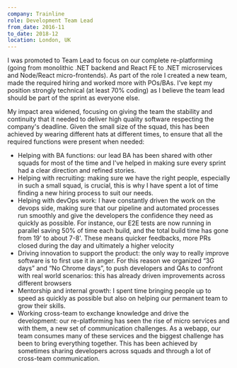 ```yaml
---
company: Trainline
role: Development Team Lead
from_date: 2016-11
to_date: 2018-12
location: London, UK
---
```


I was promoted to Team Lead to focus on our complete re-platforming (going from monolithic .NET backend and React FE to .NET microservices and Node/React micro-frontends). As part of the role I created a new team, made the required hiring and worked more with POs/BAs. I’ve kept my position strongly technical (at least 70% coding) as I believe the team lead should be part of the sprint as everyone else.

My impact area widened, focusing on giving the team the stability and continuity that it needed to deliver high quality software respecting the company's deadline. Given the small size of the squad, this has been achieved by wearing different hats at different times, to ensure that all the required functions were present when needed:

- Helping with BA functions: our lead BA has been shared with other squads for
  most of the time and I've helped in making sure every sprint had a clear
  direction and refined stories.
- Helping with recruiting: making sure we have the right people, especially in such a small squad, is crucial, this is why I have spent a lot of time finding a new hiring process to suit our needs.
- Helping with devOps work: I have constantly driven the work on the devops
  side, making sure that our pipeline and automated processes run smoothly
  and give the developers the confidence they need as quickly as possible. For instance, our E2E tests are now running in parallel saving 50% of time each build, and the total build time has gone from 19' to about 7-8'. These means quicker feedbacks, more PRs closed during the day and ultimately a higher velocity
- Driving innovation to support the product: the only way to really improve
  software is to first use it in anger. For this reason we organized “3G days” and “No Chrome days”, to push developers and QAs to confront with real world scenarios: this has already driven improvements across different browsers
- Mentorship and internal growth: I spent time bringing people up to
  speed as quickly as possible but also on helping our permanent team to grow their skills.
- Working cross-team to exchange knowledge and drive the development: our
  re-platforming has seen the rise of micro services and with them, a new set of communication challenges. As a webapp, our team consumes many of
  these services and the biggest challenge has been to bring everything
  together. This has been achieved by sometimes sharing developers across
  squads and through a lot of cross-team communication.
